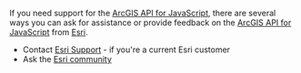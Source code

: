 If you need support for the [ArcGIS API for JavaScript](https://developers.arcgis.com/javascript/),  there are several 
ways you can ask for assistance or provide feedback on the [ArcGIS API for JavaScript](http://js.arcgis.com) from 
[Esri](https://www.esri.com/).

* Contact [Esri Support](https://support.esri.com/contact-tech-support) - if you're a current Esri customer
* Ask the [Esri community](https://community.esri.com/t5/arcgis-api-for-javascript/ct-p/arcgis-api-for-javascript)
